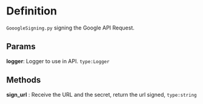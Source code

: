 # Definition

`GooogleSigning.py` signing the Google API Request.

## Params

**logger**: Logger to use in API. `type:Logger`


## Methods

**sign_url** : Receive the URL and the secret, return the url signed, `type:string`
